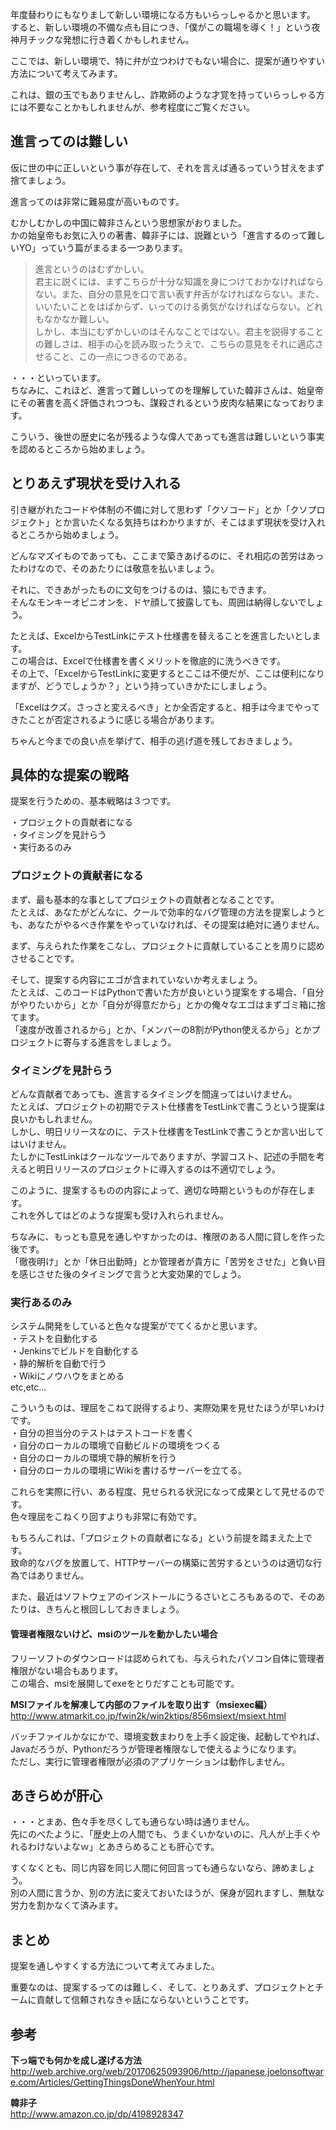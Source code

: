 年度替わりにもなりまして新しい環境になる方もいらっしゃるかと思います。  
すると、新しい環境の不備な点も目につき、「僕がこの職場を導く！」という夜神月チックな発想に行き着くかもしれません。  
  
ここでは、新しい環境で、特に弁が立つわけでもない場合に、提案が通りやすい方法について考えてみます。  
  
これは、銀の玉でもありませんし、詐欺師のような才覚を持っていらっしゃる方には不要なことかもしれませんが、参考程度にご覧ください。  
  
## 進言ってのは難しい  
仮に世の中に正しいという事が存在して、それを言えば通るっていう甘えをまず捨てましょう。  
  
進言ってのは非常に難易度が高いものです。  
  
むかしむかしの中国に韓非さんという思想家がおりました。  
かの始皇帝もお気に入りの著書、韓非子には、説難という「進言するのって難しいYO」っていう篇がまるまる一つあります。  
  
>進言というのはむずかしい。  
君主に説くには、まずこちらが十分な知識を身につけておかなければならない。また、自分の意見を口で言い表す弁舌がなければならない。また、いいたいことをはばからず、いってのける勇気がなければならない。どれもなかなか難しい。  
しかし、本当にむずかしいのはそんなことではない。君主を説得することの難しさは、相手の心を読み取ったうえで、こちらの意見をそれに適応させること、この一点につきるのである。  
  
・・・といっています。  
ちなみに、これほど、進言って難しいってのを理解していた韓非さんは、始皇帝にその著書を高く評価されつつも、謀殺されるという皮肉な結果になっております。  
  
こういう、後世の歴史に名が残るような偉人であっても進言は難しいという事実を認めるところから始めましょう。  
  
## とりあえず現状を受け入れる  
引き継がれたコードや体制の不備に対して思わず「クソコード」とか「クソプロジェクト」とか言いたくなる気持ちはわかりますが、そこはまず現状を受け入れるところから始めましょう。  
  
  
どんなマズイものであっても、ここまで築きあげるのに、それ相応の苦労はあったわけなので、そのあたりには敬意を払いましょう。  
  
それに、できあがったものに文句をつけるのは、猿にもできます。  
そんなモンキーオピニオンを、ドヤ顔して披露しても、周囲は納得しないでしょう。  
  
たとえば、ExcelからTestLinkにテスト仕様書を替えることを進言したいとします。  
この場合は、Excelで仕様書を書くメリットを徹底的に洗うべきです。  
その上で、「ExcelからTestLinkに変更するとここは不便だが、ここは便利になりますが、どうでしょうか？」という持っていきかたにしましょう。  
  
「Excelはクズ。さっさと変えるべき」とか全否定すると、相手は今までやってきたことが否定されるように感じる場合があります。  
  
ちゃんと今までの良い点を挙げて、相手の逃げ道を残しておきましょう。  
  
## 具体的な提案の戦略  
提案を行うための、基本戦略は３つです。  
  
・プロジェクトの貢献者になる  
・タイミングを見計らう  
・実行あるのみ  
  
### プロジェクトの貢献者になる  
まず、最も基本的な事としてプロジェクトの貢献者となることです。  
たとえば、あなたがどんなに、クールで効率的なバグ管理の方法を提案しようとも、あなたがやるべき作業をやっていなければ、その提案は絶対に通りません。  
  
まず、与えられた作業をこなし、プロジェクトに貢献していることを周りに認めさせることです。  
  
そして、提案する内容にエゴが含まれていないか考えましょう。  
たとえば、このコードはPythonで書いた方が良いという提案をする場合、「自分がやりたいから」とか「自分が得意だから」とかの俺々なエゴはまずゴミ箱に捨てます。  
「速度が改善されるから」とか、「メンバーの8割がPython使えるから」とかプロジェクトに寄与する進言をしましょう。  
  
### タイミングを見計らう  
どんな貢献者であっても、進言するタイミングを間違ってはいけません。  
たとえば、プロジェクトの初期でテスト仕様書をTestLinkで書こうという提案は良いかもしれません。  
しかし、明日リリースなのに、テスト仕様書をTestLinkで書こうとか言い出してはいけません。  
たしかにTestLinkはクールなツールでありますが、学習コスト、記述の手間を考えると明日リリースのプロジェクトに導入するのは不適切でしょう。  
  
このように、提案するものの内容によって、適切な時期というものが存在します。  
これを外してはどのような提案も受け入れられません。  
  
ちなみに、もっとも意見を通しやすかったのは、権限のある人間に貸しを作った後です。  
「徹夜明け」とか「休日出勤時」とか管理者が貴方に「苦労をさせた」と負い目を感じさせた後のタイミングで言うと大変効果的でしょう。  
  
  
### 実行あるのみ  
システム開発をしていると色々な提案がでてくるかと思います。  
・テストを自動化する  
・Jenkinsでビルドを自動化する  
・静的解析を自動で行う  
・Wikiにノウハウをまとめる  
etc,etc...  
  
こういうものは、理屈をこねて説得するより、実際効果を見せたほうが早いわけです。  
・自分の担当分のテストはテストコードを書く  
・自分のローカルの環境で自動ビルドの環境をつくる  
・自分のローカルの環境で静的解析を行う  
・自分のローカルの環境にWikiを書けるサーバーを立てる。  
  
これらを実際に行い、ある程度、見せられる状況になって成果として見せるのです。  
色々理屈をこねくり回すよりも非常に有効です。  
  
もちろんこれは、「プロジェクトの貢献者になる」という前提を踏まえた上です。  
致命的なバグを放置して、HTTPサーバーの構築に苦労するというのは適切な行為ではありません。  
  
  
また、最近はソフトウェアのインストールにうるさいところもあるので、そのあたりは、きちんと根回ししておきましょう。  
  
#### 管理者権限ないけど、msiのツールを動かしたい場合  
フリーソフトのダウンロードは認められても、与えられたパソコン自体に管理者権限がない場合もあります。  
この場合、msiを展開してexeをとりだすことも可能です。  
  
 **MSIファイルを解凍して内部のファイルを取り出す（msiexec編）**   
http://www.atmarkit.co.jp/fwin2k/win2ktips/856msiext/msiext.html  
  
バッチファイルかなにかで、環境変数まわりを上手く設定後、起動してやれば、Javaだろうが、Pythonだろうが管理者権限なしで使えるようになります。  
ただし、実行に管理者権限が必須のアプリケーションは動作しません。  
  
## あきらめが肝心  
・・・とまあ、色々手を尽くしても通らない時は通りません。  
先にのべたように、「歴史上の人間でも、うまくいかないのに、凡人が上手くやれるわけないよなｗ」とあきらめることも肝心です。  
  
すくなくとも、同じ内容を同じ人間に何回言っても通らないなら、諦めましょう。  
別の人間に言うか、別の方法に変えておいたほうが、保身が図れますし、無駄な労力を割かなくて済みます。  
  
  
  
## まとめ  
提案を通しやすくする方法について考えてみました。  
  
重要なのは、提案するってのは難しく、そして、とりあえず、プロジェクトとチームに貢献して信頼されなきゃ話にならないということです。  
  
## 参考  
 **下っ端でも何かを成し遂げる方法**   
http://web.archive.org/web/20170625093906/http://japanese.joelonsoftware.com/Articles/GettingThingsDoneWhenYour.html  
  
 **韓非子**   
http://www.amazon.co.jp/dp/4198928347  
